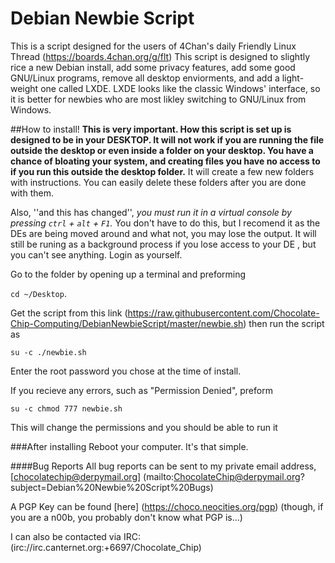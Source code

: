 # Debian Newbie Script
This is a script designed for the users of 4Chan's daily Friendly Linux Thread (https://boards.4chan.org/g/flt)
This script is designed to slightly rice a new Debian install, add some privacy features, add some good GNU/Linux programs, remove all desktop enviorments, and add a light-weight one called LXDE. LXDE looks like the classic Windows' interface, so it is better for newbies who are most likley switching to GNU/Linux from Windows.

##How to install!
**This is very important. How this script is set up is designed to be in your DESKTOP. It will not work if you are running the file outside the desktop or even inside a folder on your desktop. You have a chance of bloating your system, and creating files you have no access to if you run this outside the desktop folder.** It will create a few new folders with instructions. You can easily delete these folders after you are done with them.

Also, ''and this has changed'', *you must run it in a virtual console by pressing <code>ctrl</code> + <code>alt</code> + <code>F1</code>.* You don't have to do this, but I recomend it as the DEs are being moved around and what not, you may lose the output. It will still be runing as a background process if you lose access to your DE , but you can't see anything. Login as yourself.

Go to the folder by opening up a terminal and preforming 

<code>cd ~/Desktop</code>.

Get the script from this link (https://raw.githubusercontent.com/Chocolate-Chip-Computing/DebianNewbieScript/master/newbie.sh) 
then run the script as

<code>su -c ./newbie.sh</code>

Enter the root password you chose at the time of install.

If you recieve any errors, such as "Permission Denied", preform 

<code>su -c chmod 777 newbie.sh</code>

This will change the permissions and you should be able to run it

###After installing
Reboot your computer. It's that simple.

####Bug Reports
All bug reports can be sent to my private email address, 
[chocolatechip@derpymail.org] (mailto:ChocolateChip@derpymail.org?subject=Debian%20Newbie%20Script%20Bugs)

A PGP Key can be found [here] (https://choco.neocities.org/pgp) (though, if you are a n00b, you probably don't know what PGP is...)

I can also be contacted via IRC: (irc://irc.canternet.org:+6697/Chocolate_Chip)


